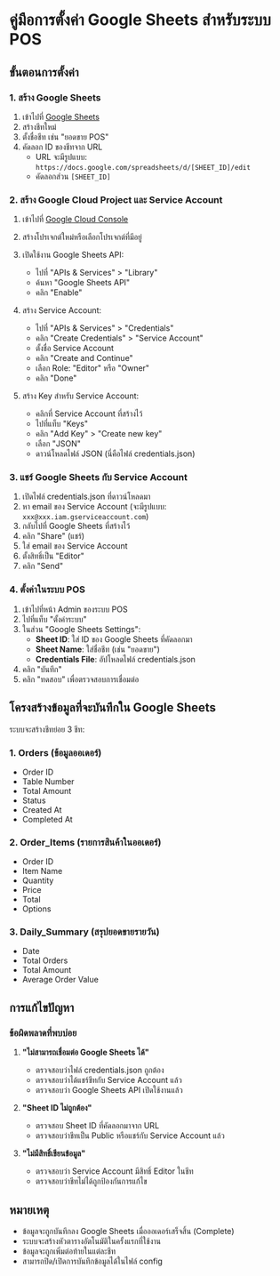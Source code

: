 # คู่มือการตั้งค่า Google Sheets สำหรับระบบ POS

## ขั้นตอนการตั้งค่า

### 1. สร้าง Google Sheets
1. เข้าไปที่ [Google Sheets](https://sheets.google.com)
2. สร้างชีทใหม่
3. ตั้งชื่อชีท เช่น "ยอดขาย POS"
4. คัดลอก ID ของชีทจาก URL
   - URL จะมีรูปแบบ: `https://docs.google.com/spreadsheets/d/[SHEET_ID]/edit`
   - คัดลอกส่วน `[SHEET_ID]`

### 2. สร้าง Google Cloud Project และ Service Account
1. เข้าไปที่ [Google Cloud Console](https://console.cloud.google.com)
2. สร้างโปรเจกต์ใหม่หรือเลือกโปรเจกต์ที่มีอยู่
3. เปิดใช้งาน Google Sheets API:
   - ไปที่ "APIs & Services" > "Library"
   - ค้นหา "Google Sheets API"
   - คลิก "Enable"

4. สร้าง Service Account:
   - ไปที่ "APIs & Services" > "Credentials"
   - คลิก "Create Credentials" > "Service Account"
   - ตั้งชื่อ Service Account
   - คลิก "Create and Continue"
   - เลือก Role: "Editor" หรือ "Owner"
   - คลิก "Done"

5. สร้าง Key สำหรับ Service Account:
   - คลิกที่ Service Account ที่สร้างไว้
   - ไปที่แท็บ "Keys"
   - คลิก "Add Key" > "Create new key"
   - เลือก "JSON"
   - ดาวน์โหลดไฟล์ JSON (นี่คือไฟล์ credentials.json)

### 3. แชร์ Google Sheets กับ Service Account
1. เปิดไฟล์ credentials.json ที่ดาวน์โหลดมา
2. หา email ของ Service Account (จะมีรูปแบบ: `xxx@xxx.iam.gserviceaccount.com`)
3. กลับไปที่ Google Sheets ที่สร้างไว้
4. คลิก "Share" (แชร์)
5. ใส่ email ของ Service Account
6. ตั้งสิทธิ์เป็น "Editor"
7. คลิก "Send"

### 4. ตั้งค่าในระบบ POS
1. เข้าไปที่หน้า Admin ของระบบ POS
2. ไปที่แท็บ "ตั้งค่าระบบ"
3. ในส่วน "Google Sheets Settings":
   - **Sheet ID**: ใส่ ID ของ Google Sheets ที่คัดลอกมา
   - **Sheet Name**: ใส่ชื่อชีท (เช่น "ยอดขาย")
   - **Credentials File**: อัปโหลดไฟล์ credentials.json
4. คลิก "บันทึก"
5. คลิก "ทดสอบ" เพื่อตรวจสอบการเชื่อมต่อ

## โครงสร้างข้อมูลที่จะบันทึกใน Google Sheets

ระบบจะสร้างชีทย่อย 3 ชีท:

### 1. Orders (ข้อมูลออเดอร์)
- Order ID
- Table Number
- Total Amount
- Status
- Created At
- Completed At

### 2. Order_Items (รายการสินค้าในออเดอร์)
- Order ID
- Item Name
- Quantity
- Price
- Total
- Options

### 3. Daily_Summary (สรุปยอดขายรายวัน)
- Date
- Total Orders
- Total Amount
- Average Order Value

## การแก้ไขปัญหา

### ข้อผิดพลาดที่พบบ่อย
1. **"ไม่สามารถเชื่อมต่อ Google Sheets ได้"**
   - ตรวจสอบว่าไฟล์ credentials.json ถูกต้อง
   - ตรวจสอบว่าได้แชร์ชีทกับ Service Account แล้ว
   - ตรวจสอบว่า Google Sheets API เปิดใช้งานแล้ว

2. **"Sheet ID ไม่ถูกต้อง"**
   - ตรวจสอบ Sheet ID ที่คัดลอกมาจาก URL
   - ตรวจสอบว่าชีทเป็น Public หรือแชร์กับ Service Account แล้ว

3. **"ไม่มีสิทธิ์เขียนข้อมูล"**
   - ตรวจสอบว่า Service Account มีสิทธิ์ Editor ในชีท
   - ตรวจสอบว่าชีทไม่ได้ถูกป้องกันการแก้ไข

## หมายเหตุ
- ข้อมูลจะถูกบันทึกลง Google Sheets เมื่อออเดอร์เสร็จสิ้น (Complete)
- ระบบจะสร้างหัวตารางอัตโนมัติในครั้งแรกที่ใช้งาน
- ข้อมูลจะถูกเพิ่มต่อท้ายในแต่ละชีท
- สามารถปิด/เปิดการบันทึกข้อมูลได้ในไฟล์ config